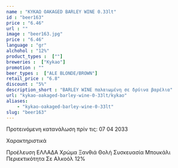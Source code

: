```yaml
---
name : "ΚΥΚΑΩ OAKAGED BARLEY WINE 0.33lt"
id : "beer163"
price : "6.46"
url : ""
image : "beer163.jpg"
price : "6.46"
language : "gr"
alchohol : "12%"
product_types :  [""]
breweries :  ["Kykao"]
promotion : ""
beer_types :  ["ALE BLONDE/BROWN"]
retail_price : "6.8"
discount : "5%"
description_short : "BARLEY WINE παλαιωμένη σε δρύινα βαρέλια"
url: "kykao-oakaged-barley-wine-0-33lt/kykao"
aliases: 
    - "kykao-oakaged-barley-wine-0-33lt"
slug: "beer163"
---
```


Προτεινόμενη κατανάλωση πρίν τις: 07 04 2033

Χαρακτηριστικά

Προέλευση
ΕΛΛΑΔΑ
Χρώμα
Ξανθιά Θολή
Συσκευασία
Μπουκάλι
Περιεκτικότητα Σε Αλκοόλ
12%